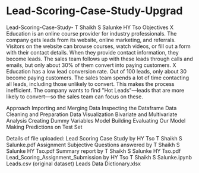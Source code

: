 # Lead-Scoring-Case-Study-Upgrad
Lead-Scoring-Case-Study- T Shaikh S Salunke HY Tso
Objectives
X Education is an online course provider for industry professionals. The company gets leads from its website, online marketing, and referrals. Visitors on the website can browse courses, watch videos, or fill out a form with their contact details. When they provide contact information, they become leads. The sales team follows up with these leads through calls and emails, but only about 30% of them convert into paying customers.
X Education has a low lead conversion rate. Out of 100 leads, only about 30 become paying customers. The sales team spends a lot of time contacting all leads, including those unlikely to convert. This makes the process inefficient. The company wants to find "Hot Leads"—leads that are more likely to convert—so the sales team can focus on these.

Approach
Importing and Merging Data
Inspecting the Dataframe
Data Cleaning and Preparation
Data Visualization
Bivariate and Multivariate Analysis
Creating Dummy Variables
Model Building
Evaluating Our Model
Making Predictions on Test Set

Details of file uploaded:
Lead Scoring Case Study by HY Tso T Shaikh S Salunke.pdf
Assignment Subjective Questions answered by T Shaikh S Salunke HY Tso.pdf
Summary report by T Shaikh S Salunke HY Tso.pdf
Lead_Scoring_Assignment_Submission by HY Tso T Shaikh S Salunke.ipynb
Leads.csv (original dataset)
Leads Data Dictionary.xlsx
